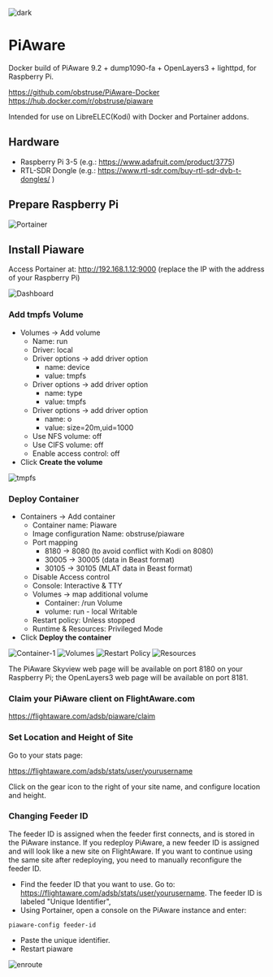 ![dark](https://github.com/obstruse/PiAware-Docker/raw/master/Images/dark3-2.png "dark")
# PiAware
Docker build of PiAware 9.2 + dump1090-fa + OpenLayers3 + lighttpd, for Raspberry Pi.

https://github.com/obstruse/PiAware-Docker<br>
https://hub.docker.com/r/obstruse/piaware

Intended for use on LibreELEC(Kodi) with Docker and Portainer addons.

## Hardware

- Raspberry Pi 3-5 (e.g.: https://www.adafruit.com/product/3775)
- RTL-SDR Dongle (e.g.: https://www.rtl-sdr.com/buy-rtl-sdr-dvb-t-dongles/ )

## Prepare Raspberry Pi

![Portainer](https://github.com/obstruse/PiAware-Docker/raw/master/Images/portainer.png "Portainer")

## Install Piaware

Access Portainer at:  http://192.168.1.12:9000 (replace the IP with the address of your Raspberry Pi)

![Dashboard](https://github.com/obstruse/PiAware-Docker/raw/master/Images/dashboard.png "Dashboard")

### Add tmpfs Volume

* Volumes -> Add volume
  * Name: run
  * Driver: local
  * Driver options -> add driver option
    * name: device
    * value: tmpfs
  * Driver options -> add driver option
    * name: type
    * value: tmpfs
  * Driver options -> add driver option
    * name: o
    * value: size=20m,uid=1000
  * Use NFS volume: off
  * Use CIFS volume: off
  * Enable access control: off
* Click **Create the volume**

![tmpfs](https://github.com/obstruse/PiAware-Docker/raw/master/Images/tmpfs.png "tmpfs")
  
### Deploy Container

* Containers -> Add container
  * Container name: Piaware
  * Image configuration Name: obstruse/piaware
  * Port mapping
    * 8180 -> 8080 (to avoid conflict with Kodi on 8080)
    * 30005 -> 30005 (data in Beast format)
    * 30105 -> 30105 (MLAT data in Beast format)
  * Disable Access control
  * Console:  Interactive & TTY
  * Volumes -> map additional volume
    * Container: /run  Volume
    * volume: run - local  Writable  
  * Restart policy: Unless stopped
  * Runtime & Resources: Privileged Mode
* Click **Deploy the container**

![Container-1](https://github.com/obstruse/PiAware-Docker/raw/master/Images/container1.png "Container1")
![Volumes](https://github.com/obstruse/PiAware-Docker/raw/master/Images/volumes.png "Volumes")
![Restart Policy](https://github.com/obstruse/PiAware-Docker/raw/master/Images/restartpolicy.png "Restart Policy")
![Resources](https://github.com/obstruse/PiAware-Docker/raw/master/Images/resource.png "Resources")

The PiAware Skyview web page will be available on port 8180 on your Raspberry Pi;
the OpenLayers3 web page will be available on port 8181.

### Claim your PiAware client on FlightAware.com

https://flightaware.com/adsb/piaware/claim

### Set Location and Height of Site

Go to your stats page:

https://flightaware.com/adsb/stats/user/yourusername

Click on the gear icon to the right of your site name, and configure location and height.

### Changing Feeder ID

The feeder ID is assigned when the feeder first connects, and is stored in the PiAware instance.  If you redeploy PiAware, a new feeder ID is assigned and will look like a new site on FlightAware. If you want to continue using the same site after redeploying, you need to manually reconfigure the feeder ID.

* Find the feeder ID that you want to use. Go to:  https://flightaware.com/adsb/stats/user/yourusername. The feeder ID is labeled "Unique Identifier",
* Using Portainer, open a console on the PiAware instance and enter:
```
piaware-config feeder-id
```
* Paste the unique identifier.
* Restart piaware

![enroute](https://github.com/obstruse/PiAware-Docker/raw/master/Images/enroute2-2.png "enroute")

